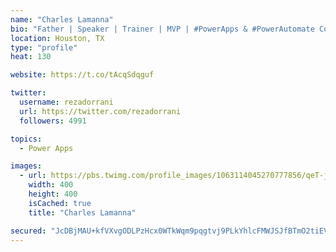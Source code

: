 ```yaml
---
name: "Charles Lamanna"
bio: "Father | Speaker | Trainer | MVP | #PowerApps & #PowerAutomate Community Super User | YouTuber Right-pointing triangle http://youtube.com/c/rezadorrani | Learn - Share - Clockwise rightwards and leftwards open circle arrows"
location: Houston, TX
type: "profile"
heat: 130

website: https://t.co/tAcqSdqguf

twitter:
  username: rezadorrani
  url: https://twitter.com/rezadorrani
  followers: 4991

topics:
  - Power Apps

images:
  - url: https://pbs.twimg.com/profile_images/1063114045270777856/qeT-jpWr_400x400.jpg
    width: 400
    height: 400
    isCached: true
    title: "Charles Lamanna"

secured: "JcDBjMAU+kfVXvgODLPzHcx0WTkWqm9pqgtvj9PLkYhlcFMWJSJfBTmO2tiEVNRwwSTSHlLe7qJKRR7XvZ9uWWxbAxfxgdK8Nykzq6FwYMZWCI4m+1yDf1A6JfUKG1pdKTNajgeFnPxg9J3dhmjYdNkaNrrlHQ00C9Au6A4IuDzqlec5aarcpDcVVA1cAAKhnqbtK/JRYU8OQpyZlhDiLSpPGz1AhUKxfP6IbWVaDyCuhNkVCBpvKce0GbSM3xfX0nrojn6F14ptmVIrp6KsT5GVY5my73R9McI7cOAvvV6bjGfJd+Wc5QKf/imBnrSG6iY41BoVf7LzMbD4DIpvN3/1jM7tZJgChJS/p4niuVRelujUYLGqxaT6osH6pFO8e4V9fH7jwRtFlrxxcoEJCLXK5+rQuZF4PW4v7IrZUTw=;Sgn1xAKDrEbM8RnDNvvK6Q=="
---
```


